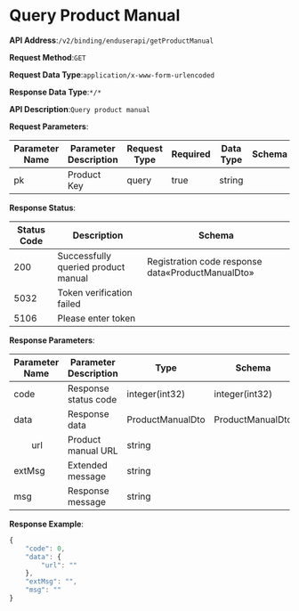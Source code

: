 # Query Product Manual


**API Address**:`/v2/binding/enduserapi/getProductManual`


**Request Method**:`GET`


**Request Data Type**:`application/x-www-form-urlencoded`


**Response Data Type**:`*/*`


**API Description**:`Query product manual`


**Request Parameters**:


| Parameter Name | Parameter Description | Request Type | Required | Data Type | Schema |
| -------------- | --------------------- | ------------ | -------- | --------- | ------ |
| pk             | Product Key           | query        | true     | string    |        |


**Response Status**:


| Status Code | Description                           | Schema                                   |
| ----------- | ------------------------------------- | ---------------------------------------- |
| 200         | Successfully queried product manual   | Registration code response data«ProductManualDto» |
| 5032        | Token verification failed             |                                          |
| 5106        | Please enter token                    |                                          |


**Response Parameters**:


| Parameter Name  | Parameter Description | Type             | Schema           |
| --------------- | --------------------- | ---------------- | ---------------- |
| code            | Response status code  | integer(int32)   | integer(int32)   |
| data            | Response data         | ProductManualDto | ProductManualDto |
| &emsp;&emsp;url | Product manual URL    | string           |                  |
| extMsg          | Extended message      | string           |                  |
| msg             | Response message      | string           |                  |


**Response Example**:
```javascript
{
	"code": 0,
	"data": {
		"url": ""
	},
	"extMsg": "",
	"msg": ""
}
```